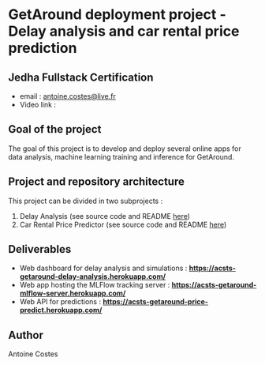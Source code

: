 # GetAround deployment project - Delay analysis and car rental price prediction

## Jedha Fullstack Certification

- email : antoine.costes@live.fr
- Video link : 

## Goal of the project

The goal of this project is to develop and deploy several online apps for data analysis, machine learning training and inference for GetAround.  

## Project and repository architecture

This project can be divided in two subprojects : 
1. Delay Analysis (see source code and README [here](https://github.com/Acsts/Deployment--GetAround_delay_analysis_and_pricing_optimization/tree/main/delay_analysis))
2. Car Rental Price Predictor (see source code and README [here](https://github.com/Acsts/Deployment--GetAround_delay_analysis_and_pricing_optimization/tree/main/delay_analysis))

## Deliverables

- Web dashboard for delay analysis and simulations : **https://acsts-getaround-delay-analysis.herokuapp.com/**
- Web app hosting the MLFlow tracking server : **https://acsts-getaround-mlflow-server.herokuapp.com/**
- Web API for predictions : **https://acsts-getaround-price-predict.herokuapp.com/**

## Author

Antoine Costes